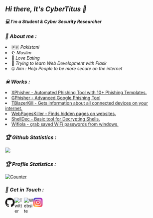 <h2><b><i>Hi there, It's CyberTitus 👋</i></b></h2>
<b><i>💻 I'm a  Student & Cyber Security Researcher</i></b>

<h3><b><i>🤠 About me :</i></b></h3>
<li> 🇵🇰 <i>Pakistani</i></li>
<li> ☪︎ <i>Muslim</i></li>
<li> 🍕 <i>Love Eating</i></li>
<li> 🐍 <i>Trying to learn Web Development with Flask</i></li>
<li> 🤐 <i>Aim : Help People to be more secure on the internet</i></li>

<h3><b><i>☠ Works :</i></b></h3>
<li> <a href="https://github.com/CyberTitus/XPhisher">XPhisher - Automated Phishing Tool with 10+ Phishing Templates.</a>
<li> <a href="https://github.com/CyberTitus/XPhisher">GPhisher - Advanced Google Phishing Tool</a>
<li> <a href="https://github.com/CyberTitus/TBlazerKill">TBlazerKill - Gets information about all connected devices on your internet.</a>
<li> <a href="https://github.com/CyberTitus/WebPagesKiller">WebPagesKiller - Finds hidden pages on websites. </a>
<li> <a href="https://github.com/CyberTitus/ShellDec">ShellDec - Basic tool for Decrypting Shells.</a>
<li> <a href="https://github.com/CyberTitus/Wifiola">Wifiola - grab saved WiFi passwords from windows.</a>

<h3><b><i>🏆 Github Statistics :</i></b></h3>
<a href="https://github.com/CyberTitus"><img width=550 src="https://github-profile-trophy.vercel.app/?username=CyberTitus&theme=dracula&no-frame=true&title=Followers,Commit,Repository,Issues"/></a>

<h3><b><i>🏆 Profile Statistics :</i></b></h3>
<a href="https://github.com/CyberTitus"><img height="25" title="Counter" src="https://komarev.com/ghpvc/?username=CyberTitus&color=blueviolet&style=flat-square"></a>

<h3><b><i>📡 Get in Touch :</i></b></h3>
<a href="https://github.com/CyberTitus"><img align="left" title="Github" alt="Github" width="30px" src="assets/github.png" /></a>
<a href="https://twitter.com/CyberTitus"><img align="left" title="Twitter" alt="Twitter" width="30px" src="assets/facebook.png" /></a>
<a href="https://cybertitus.github.io/"><img align="left" title="Website" alt="Website" width="30px" src="assets/messenger.png" /></a>
<a href="https://www.instagram.com/CyberTitus"><img align="left" title="Instagram" alt="Instagram" width="30px" src="assets/instagram.png" /></a>

